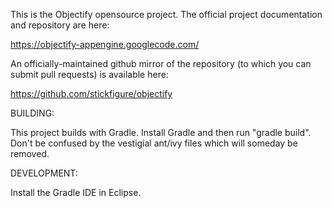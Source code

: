 This is the Objectify opensource project.  The official project documentation
and repository are here:

https://objectify-appengine.googlecode.com/

An officially-maintained github mirror of the repository (to which you can
submit pull requests) is available here:

https://github.com/stickfigure/objectify

BUILDING:

This project builds with Gradle.  Install Gradle and then run "gradle build".
Don't be confused by the vestigial ant/ivy files which will someday be removed.

DEVELOPMENT:

Install the Gradle IDE in Eclipse. 